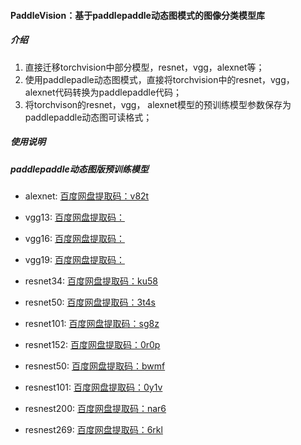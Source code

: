 #### PaddleVision：基于paddlepaddle动态图模式的图像分类模型库

##### 介绍

1. 直接迁移torchvision中部分模型，resnet，vgg，alexnet等；
2. 使用paddlepadle动态图模式，直接将torchvision中的resnet，vgg， alexnet代码转换为paddlepaddle代码；
3. 将torchvison的resnet，vgg， alexnet模型的预训练模型参数保存为paddlepaddle动态图可读格式；

##### 使用说明



##### paddlepaddle动态图版预训练模型

- alexnet: [百度网盘提取码：v82t](https://pan.baidu.com/s/13sztzmcNBu5Yr_KsftVR7Q)
- vgg13: [百度网盘提取码：]()
- vgg16: [百度网盘提取码：]()
- vgg19: [百度网盘提取码：]()

- resnet34: [百度网盘提取码：ku58](https://pan.baidu.com/s/11SS2V0LSKppJ8pTryKVa-A)
- resnet50: [百度网盘提取码：3t4s](https://pan.baidu.com/s/1aRGVMIPNEL6qhUzzwN2MlA)
- resnet101: [百度网盘提取码：sg8z](https://pan.baidu.com/s/1z-B9TGB1jjDstfJBwFqG5A)
- resnet152: [百度网盘提取码：0r0p](https://pan.baidu.com/s/1j_zCsYnLCpdCAKdoOcjcPw)
- resnest50: [百度网盘提取码：bwmf](https://pan.baidu.com/s/1lc_rYYbJUAKj61mCDu08jw)
- resnest101: [百度网盘提取码：0y1v](https://pan.baidu.com/s/1Y4u26Jd4DBPN-7drw5btwQ)
- resnest200: [百度网盘提取码：nar6](https://pan.baidu.com/s/1is8Fu5Cwm3B7_GZ5JD5F3Q)
- resnest269: [百度网盘提取码：6rkl](https://pan.baidu.com/s/1BQtFTm0Cd584InLzuQV6HA)

